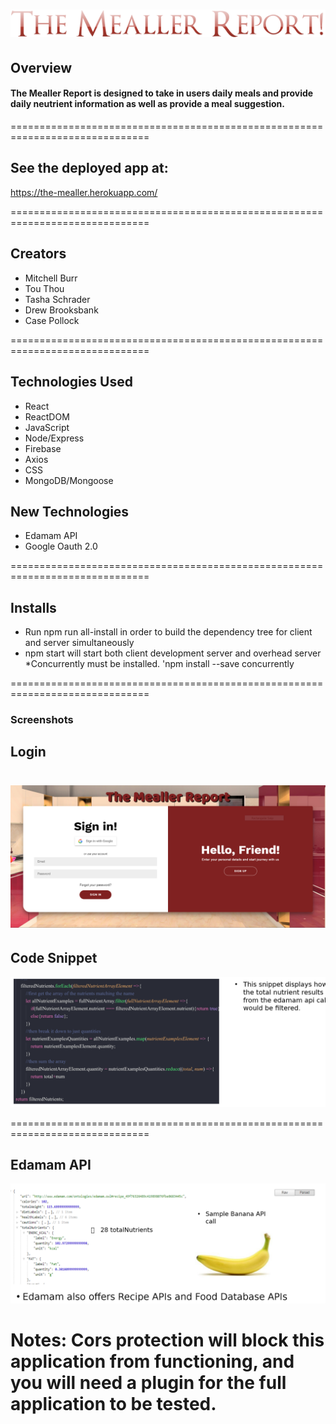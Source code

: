 ![Mealler logo](https://github.com/medcoguy/GitTesting/blob/master/images/image%20(1).png)
==============================================================================
## Overview 

#### The Mealler Report is designed to take in users daily meals and provide daily neutrient information as well as provide a meal suggestion.

==============================================================================

## See the deployed app at:
https://the-mealler.herokuapp.com/

==============================================================================

## Creators 
* Mitchell Burr
* Tou Thou
* Tasha Schrader 
* Drew Brooksbank
* Case Pollock

==============================================================================

## Technologies Used 
* React
* ReactDOM
* JavaScript
* Node/Express
* Firebase
* Axios
* CSS
* MongoDB/Mongoose

## New Technologies
* Edamam API
* Google Oauth 2.0

==============================================================================

## Installs 
 * Run npm run all-install in order to build the dependency tree for client and server simultaneously
* npm start will start both client development server and overhead server
 *Concurrently must be installed. 'npm install --save concurrently 
 
 ==============================================================================
 
 ### Screenshots
## Login
![Login ](https://github.com/medcoguy/GitTesting/blob/master/images/login.PNG)
 ==============================================================================
## Code Snippet
 ![Code Snip ](https://github.com/medcoguy/GitTesting/blob/master/images/code%20snip.PNG)
 
 ==============================================================================
 
 ## Edamam API
 ![Edamam## Code Snippet ](https://github.com/medcoguy/GitTesting/blob/master/images/edamam.PNG)

<h1> Notes: Cors protection will block this application from functioning, and you will need a plugin for the full application to be tested. <h1>
